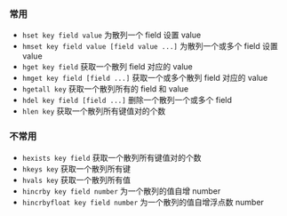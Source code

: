 ### 常用
* `hset key field value` 为散列一个 field 设置 value
* `hmset key field value [field value ...]` 为散列一个或多个 field 设置 value
* `hget key field` 获取一个散列 field 对应的 value
* `hmget key field [field ...]` 获取一个或多个散列 field 对应的 value
* `hgetall key` 获取一个散列所有的 field 和 value
* `hdel key field [field ...]` 删除一个散列一个或多个 field
* `hlen key` 获取一个散列所有键值对的个数
### 不常用
* `hexists key field` 获取一个散列所有键值对的个数
* `hkeys key` 获取一个散列所有键
* `hvals key` 获取一个散列所有值
* `hincrby key field number` 为一个散列的值自增 number
* `hincrbyfloat key field number` 为一个散列的值自增浮点数 number

